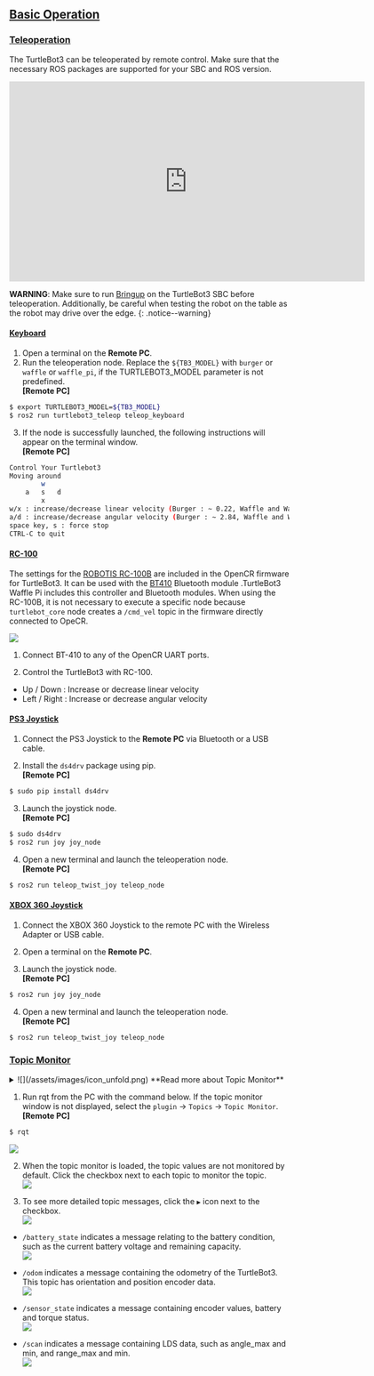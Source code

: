 
## [Basic Operation](#basic-operation)

### [Teleoperation](#teleoperation)

The TurtleBot3 can be teleoperated by remote control. Make sure that the necessary ROS packages are supported for your SBC and ROS version. 

<iframe width="640" height="360" src="https://www.youtube.com/embed/Z4s18hlazb4" frameborder="0" allowfullscreen></iframe>  

**WARNING**: Make sure to run [Bringup][bringup] on the TurtleBot3 SBC before teleoperation. Additionally, be careful when testing the robot on the table as the robot may drive over the edge.
{: .notice--warning}  

#### [Keyboard](#keyboard)

1. Open a terminal on the **Remote PC**.
2. Run the teleoperation node. Replace the `${TB3_MODEL}` with `burger` or `waffle` or `waffle_pi`, if the TURTLEBOT3_MODEL parameter is not predefined.  
**[Remote PC]**  
```bash
$ export TURTLEBOT3_MODEL=${TB3_MODEL}
$ ros2 run turtlebot3_teleop teleop_keyboard
```

3. If the node is successfully launched, the following instructions will appear on the terminal window.  
**[Remote PC]**  
```bash
Control Your Turtlebot3
Moving around
        w
    a   s   d
        x
w/x : increase/decrease linear velocity (Burger : ~ 0.22, Waffle and Waffle Pi : ~ 0.26)
a/d : increase/decrease angular velocity (Burger : ~ 2.84, Waffle and Waffle Pi : ~ 1.82)
space key, s : force stop
CTRL-C to quit
```

#### [RC-100](#rc100)

The settings for the [ROBOTIS RC-100B][rc100] are included in the OpenCR firmware for TurtleBot3. It can be used with the [BT410][bt410] Bluetooth module .TurtleBot3 Waffle Pi includes this controller and Bluetooth modules. When using the RC-100B, it is not necessary to execute a specific node because `turtlebot_core` node creates a `/cmd_vel` topic in the firmware directly connected to OpeCR.

![](/assets/images/platform/turtlebot3/example/rc100b_with_bt410.png)

1. Connect BT-410 to any of the OpenCR UART ports.

2. Control the TurtleBot3 with RC-100.
  - Up / Down : Increase or decrease linear velocity
  - Left / Right : Increase or decrease angular velocity

#### [PS3 Joystick](#ps3-joystick)

1. Connect the PS3 Joystick to the **Remote PC** via Bluetooth or a USB cable.

2. Install the `ds4drv` package using pip.  
**[Remote PC]**  
  ```bash
$ sudo pip install ds4drv
  ```

3. Launch the joystick node.  
**[Remote PC]**  
  ```bash
$ sudo ds4drv
$ ros2 run joy joy_node
  ```

4. Open a new terminal and launch the teleoperation node.  
**[Remote PC]**  
  ```bash
$ ros2 run teleop_twist_joy teleop_node
  ```

#### [XBOX 360 Joystick](#xbox-360-joystick)

1. Connect the XBOX 360 Joystick to the remote PC with the Wireless Adapter or USB cable.

2. Open a terminal on the **Remote PC**.

3. Launch the joystick node.  
**[Remote PC]**    
  ```bash
$ ros2 run joy joy_node
  ```

4. Open a new terminal and launch the teleoperation node.  
**[Remote PC]**  
  ```bash
$ ros2 run teleop_twist_joy teleop_node
  ```

### [Topic Monitor](#topic-monitor)

<details>
<summary>
![](/assets/images/icon_unfold.png) **Read more about Topic Monitor**
</summary>
In order to monitor the TurtleBot3 topics use [rqt][rqt], a Qt-based framework for GUI development for ROS. It is a tool that allows for the display all topics of the TurtleBot3.
</details>

1. Run rqt from the PC with the command below. If the topic monitor window is not displayed, select the `plugin` -> `Topics` -> `Topic Monitor`.  
**[Remote PC]**  
  ```bash
$ rqt
  ```  
  ![](/assets/images/platform/turtlebot3/ros2/rqt_1.png)

2. When the topic monitor is loaded, the topic values are not monitored by default. Click the checkbox next to each topic to monitor the topic.  
  ![](/assets/images/platform/turtlebot3/ros2/rqt_2.png)

3. To see more detailed topic messages, click the `▶` icon next to the checkbox.  
  ![](/assets/images/platform/turtlebot3/ros2/rqt_3.png)

  - `/battery_state` indicates a message relating to the battery condition, such as the current battery voltage and remaining capacity.  
  ![](/assets/images/platform/turtlebot3/ros2/rqt_4.png)

  - `/odom` indicates a message containing the odometry of the TurtleBot3. This topic has orientation and position encoder data.  
  ![](/assets/images/platform/turtlebot3/ros2/rqt_5.png)

  - `/sensor_state` indicates a message containing encoder values, battery and torque status.  
  ![](/assets/images/platform/turtlebot3/ros2/rqt_6.png)

  - `/scan` indicates a message containing LDS data, such as angle_max and min, and range_max and min.  
  ![](/assets/images/platform/turtlebot3/ros2/rqt_7.png)

[topic_monitor]: /docs/en/platform/turtlebot3/topic_monitor/
[teleoperation]: /docs/en/platform/turtlebot3/teleoperation/
[basic_examples]: /docs/en/platform/turtlebot3/basic_examples/
[additional_sensors]: /docs/en/platform/turtlebot3/additional_sensors/
[bringup]: /docs/en/platform/turtlebot3/bringup/#bringup
[rqt]: http://wiki.ros.org/rqt
[rc100]: /docs/en/parts/communication/rc-100/
[bt410]: /docs/en/parts/communication/bt-410/
